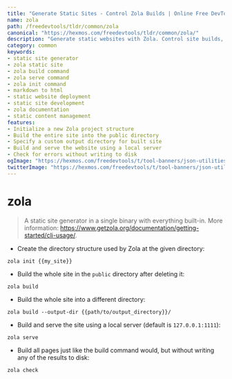 ```yaml
---
title: "Generate Static Sites - Control Zola Builds | Online Free DevTools by Hexmos"
name: zola
path: /freedevtools/tldr/common/zola
canonical: "https://hexmos.com/freedevtools/tldr/common/zola/"
description: "Generate static websites with Zola. Control site builds, manage output directories and preview locally with this command-line tool. Free online tool, no registration required."
category: common
keywords:
- static site generator
- zola static site
- zola build command
- zola serve command
- zola init command
- markdown to html
- static website deployment
- static site development
- zola documentation
- static content management
features:
- Initialize a new Zola project structure
- Build the entire site into the public directory
- Specify a custom output directory for built site
- Build and serve the website using a local server
- Check for errors without writing to disk
ogImage: "https://hexmos.com/freedevtools/t/tool-banners/json-utilities-banner.png"
twitterImage: "https://hexmos.com/freedevtools/t/tool-banners/json-utilities-banner.png"
---
```


# zola

> A static site generator in a single binary with everything built-in.
> More information: <https://www.getzola.org/documentation/getting-started/cli-usage/>.

- Create the directory structure used by Zola at the given directory:

`zola init {{my_site}}`

- Build the whole site in the `public` directory after deleting it:

`zola build`

- Build the whole site into a different directory:

`zola build --output-dir {{path/to/output_directory}}/`

- Build and serve the site using a local server (default is `127.0.0.1:1111`):

`zola serve`

- Build all pages just like the build command would, but without writing any of the results to disk:

`zola check`
